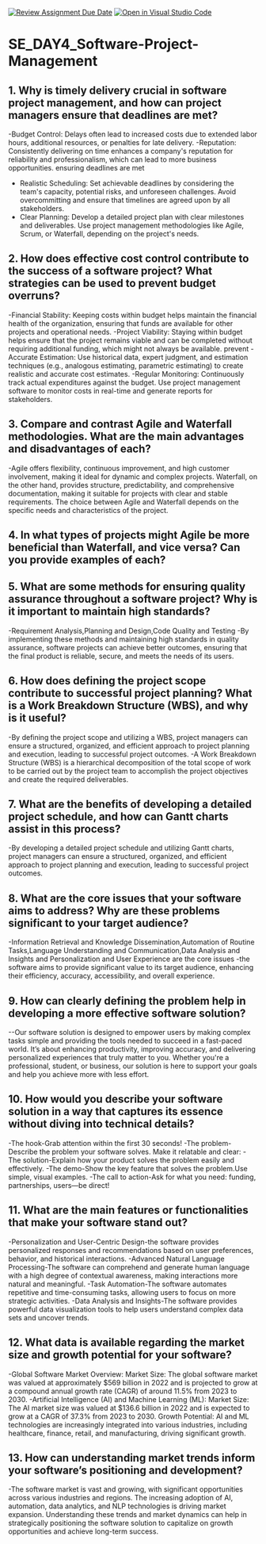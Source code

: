 [![Review Assignment Due Date](https://classroom.github.com/assets/deadline-readme-button-22041afd0340ce965d47ae6ef1cefeee28c7c493a6346c4f15d667ab976d596c.svg)](https://classroom.github.com/a/9pw6JKcu)
[![Open in Visual Studio Code](https://classroom.github.com/assets/open-in-vscode-2e0aaae1b6195c2367325f4f02e2d04e9abb55f0b24a779b69b11b9e10269abc.svg)](https://classroom.github.com/online_ide?assignment_repo_id=18459081&assignment_repo_type=AssignmentRepo)
# SE_DAY4_Software-Project-Management
## 1. Why is timely delivery crucial in software project management, and how can project managers ensure that deadlines are met?
-Budget Control: Delays often lead to increased costs due to extended labor hours, additional resources, or penalties for late delivery.
-Reputation: Consistently delivering on time enhances a company's reputation for reliability and professionalism, which can lead to more business opportunities.
ensuring deadlines are met
- Realistic Scheduling: Set achievable deadlines by considering the team's capacity, potential risks, and unforeseen challenges. Avoid overcommitting and ensure that timelines are agreed upon by all stakeholders.
- Clear Planning: Develop a detailed project plan with clear milestones and deliverables. Use project management methodologies like Agile, Scrum, or Waterfall, depending on the project's needs.

## 2. How does effective cost control contribute to the success of a software project? What strategies can be used to prevent budget overruns?
-Financial Stability: Keeping costs within budget helps maintain the financial health of the organization, ensuring that funds are available for other projects and operational needs.
-Project Viability: Staying within budget helps ensure that the project remains viable and can be completed without requiring additional funding, which might not always be available.
prevent
-Accurate Estimation: Use historical data, expert judgment, and estimation techniques (e.g., analogous estimating, parametric estimating) to create realistic and accurate cost estimates.
-Regular Monitoring: Continuously track actual expenditures against the budget. Use project management software to monitor costs in real-time and generate reports for stakeholders.
## 3. Compare and contrast Agile and Waterfall methodologies. What are the main advantages and disadvantages of each?
-Agile offers flexibility, continuous improvement, and high customer involvement, making it ideal for dynamic and complex projects. Waterfall, on the other hand, provides structure, predictability, and comprehensive documentation, making it suitable for projects with clear and stable requirements. The choice between Agile and Waterfall depends on the specific needs and characteristics of the project.
## 4. In what types of projects might Agile be more beneficial than Waterfall, and vice versa? Can you provide examples of each?
## 5. What are some methods for ensuring quality assurance throughout a software project? Why is it important to maintain high standards?
-Requirement Analysis,Planning and Design,Code Quality and Testing
-By implementing these methods and maintaining high standards in quality assurance, software projects can achieve better outcomes, ensuring that the final product is reliable, secure, and meets the needs of its users.
## 6. How does defining the project scope contribute to successful project planning? What is a Work Breakdown Structure (WBS), and why is it useful?
-By defining the project scope and utilizing a WBS, project managers can ensure a structured, organized, and efficient approach to project planning and execution, leading to successful project outcomes.
-A Work Breakdown Structure (WBS) is a hierarchical decomposition of the total scope of work to be carried out by the project team to accomplish the project objectives and create the required deliverables. 
## 7. What are the benefits of developing a detailed project schedule, and how can Gantt charts assist in this process?
-By developing a detailed project schedule and utilizing Gantt charts, project managers can ensure a structured, organized, and efficient approach to project planning and execution, leading to successful project outcomes.
## 8. What are the core issues that your software aims to address? Why are these problems significant to your target audience?
-Information Retrieval and Knowledge Dissemination,Automation of Routine Tasks,Language Understanding and Communication,Data Analysis and Insights and Personalization and User Experience are the core issues
-the software aims to provide significant value to its target audience, enhancing their efficiency, accuracy, accessibility, and overall experience.

## 9. How can clearly defining the problem help in developing a more effective software solution?
--Our software solution is designed to empower users by making complex tasks simple and providing the tools needed to succeed in a fast-paced world. It’s about enhancing productivity, improving accuracy, and delivering personalized experiences that truly matter to you. Whether you're a professional, student, or business, our solution is here to support your goals and help you achieve more with less effort.


## 10. How would you describe your software solution in a way that captures its essence without diving into technical details?
-The hook-Grab attention within the first 30 seconds!
-The problem-Describe the problem your software solves. Make it relatable and clear:
-The solution-Explain how your product solves the problem easily and effectively.
-The demo-Show the key feature that solves the problem.Use simple, visual examples.
-The call to action-Ask for what you need: funding, partnerships, users—be direct!

## 11. What are the main features or functionalities that make your software stand out?
-Personalization and User-Centric Design-the software provides personalized responses and recommendations based on user preferences, behavior, and historical interactions.
-Advanced Natural Language Processing-The software can comprehend and generate human language with a high degree of contextual awareness, making interactions more natural and meaningful.
-Task Automation-The software automates repetitive and time-consuming tasks, allowing users to focus on more strategic activities.
-Data Analysis and Insights-The software provides powerful data visualization tools to help users understand complex data sets and uncover trends.
## 12. What data is available regarding the market size and growth potential for your software?
-Global Software Market Overview:
Market Size: The global software market was valued at approximately $569 billion in 2022 and is projected to grow at a compound annual growth rate (CAGR) of around 11.5% from 2023 to 2030.
-Artificial Intelligence (AI) and Machine Learning (ML):
Market Size: The AI market size was valued at $136.6 billion in 2022 and is expected to grow at a CAGR of 37.3% from 2023 to 2030.
Growth Potential: AI and ML technologies are increasingly integrated into various industries, including healthcare, finance, retail, and manufacturing, driving significant growth.
## 13. How can understanding market trends inform your software’s positioning and development?
-The software market is vast and growing, with significant opportunities across various industries and regions. The increasing adoption of AI, automation, data analytics, and NLP technologies is driving market expansion. Understanding these trends and market dynamics can help in strategically positioning the software solution to capitalize on growth opportunities and achieve long-term success.

